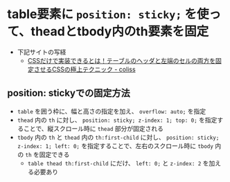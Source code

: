 # table要素に `position: sticky;` を使って、theadとtbody内のth要素を固定

- 下記サイトの写経
  - [CSSだけで実装できるとは！テーブルのヘッダと左端のセルの両方を固定させるCSSの極上テクニック - coliss](https://coliss.com/articles/build-websites/operation/css/table-with-both-a-sticky-header-and-a-sticky-first-column.html)

## position: stickyでの固定方法

- `table` を囲う枠に、幅と高さの指定を加え、 `overflow: auto;` を指定
- `thead` 内の `th` に対し、 `position: sticky; z-index: 1; top: 0;` を指定することで、縦スクロール時に `thead` 部分が固定される
- `tbody` 内の `th` と `thead` 内の `th:first-child` に対し、 `position: sticky; z-index: 1; left: 0;` を指定することで、左右のスクロール時に `tbody` 内の `th` を固定できる
  - `table thead th:first-child` にだけ、 `left: 0;` と `z-index: 2` を加える必要あり
